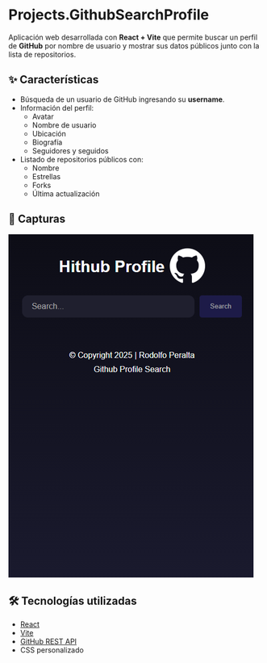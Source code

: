# Projects.GithubSearchProfile

Aplicación web desarrollada con **React + Vite** que permite buscar un perfil de **GitHub** por nombre de usuario y mostrar sus datos públicos junto con la lista de repositorios.

## ✨ Características

- Búsqueda de un usuario de GitHub ingresando su **username**.
- Información del perfil:
  - Avatar
  - Nombre de usuario
  - Ubicación
  - Biografía
  - Seguidores y seguidos
- Listado de repositorios públicos con:
  - Nombre
  - Estrellas 
  - Forks 
  - Última actualización

## 📸 Capturas

![alt text](./src/assets/image-1.png)

## 🛠️ Tecnologías utilizadas

- [React](https://react.dev/)  
- [Vite](https://vitejs.dev/)  
- [GitHub REST API](https://docs.github.com/en/rest)  
- CSS personalizado  